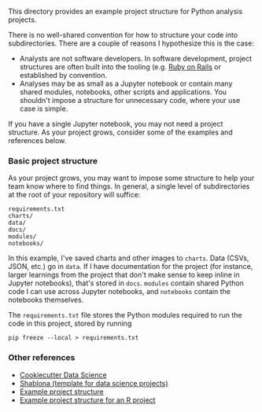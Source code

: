 This directory provides an example project structure for Python analysis projects.

There is no well-shared convention for how to structure your code into subdirectories. There are a couple of reasons I hypothesize this is the case:

* Analysts are not software developers. In software development, project structures are often built into the tooling (e.g. [Ruby on Rails](https://www.sitepoint.com/a-quick-study-of-the-rails-directory-structure/) or established by convention.
* Analyses may be as small as a Jupyter notebook or contain many shared modules, notebooks, other scripts and applications. You shouldn't impose a structure for unnecessary code, where your use case is simple.

If you have a single Jupyter notebook, you may not need a project structure. As your project grows, consider some of the examples and references below.

### Basic project structure

As your project grows, you may want to impose some structure to help your team know where to find things. In general, a single level of subdirectories at the root of your repository will suffice:

    requirements.txt
    charts/
    data/
    docs/
    modules/
    notebooks/

In this example, I've saved charts and other images to `charts`. Data (CSVs, JSON, etc.) go in `data`. If I have documentation for the project (for instance, larger learnings from the project that don't make sense to keep inline in Jupyter notebooks), that's stored in `docs`. `modules` contain shared Python code I can use across Jupyter notebooks, and `notebooks` contain the notebooks themselves.

The `requirements.txt` file stores the Python modules required to run the code in this project, stored by running

    pip freeze --local > requirements.txt

### Other references

* [Cookiecutter Data Science](https://drivendata.github.io/cookiecutter-data-science/)
* [Shablona (template for data science projects)](https://github.com/uwescience/shablona)
* [Example project structure](https://github.com/oxananu/data-analysis-sample)
* [Example project structure for an R project](https://medium.com/human-in-a-machine-world/folder-structure-for-data-analysis-62a84949a6ce)
